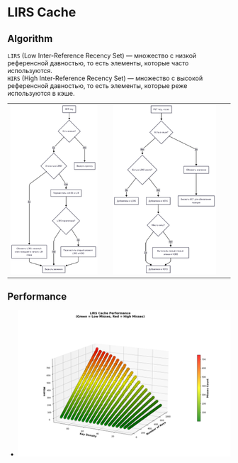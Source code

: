 # LIRS Cache

## Algorithm
`LIRS` (Low Inter-Reference Recency Set) — множество с низкой референсной давностью, то есть элементы, которые часто используются.  
`HIRS` (High Inter-Reference Recency Set) — множество с высокой референсной давностью, то есть элементы, которые реже используются в кэше.  
<table>
    <tr>
        <td><img src="imgs/get.png" width="90%" height="auto"></td>
        <td><img src="imgs/put.png" width="90%" height="auto"></td>
    </tr>
</table>

## Performance
- ![graph](imgs/LIRS_Cache_Performance.png)